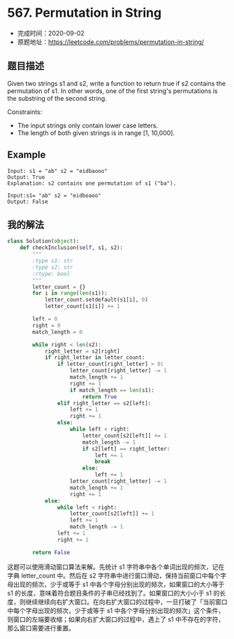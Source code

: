 # 567. Permutation in String

- 完成时间：2020-09-02
- 原题地址：https://leetcode.com/problems/permutation-in-string/

## 题目描述

Given two strings s1 and s2, write a function to return true if s2 contains the permutation of s1. In other words, one of the first string's permutations is the substring of the second string.

Constraints:

- The input strings only contain lower case letters.
- The length of both given strings is in range [1, 10,000].

## Example
```
Input: s1 = "ab" s2 = "eidbaooo"
Output: True
Explanation: s2 contains one permutation of s1 ("ba").
```

```
Input:s1= "ab" s2 = "eidboaoo"
Output: False
```

## 我的解法
```python
class Solution(object):
    def checkInclusion(self, s1, s2):
        """
        :type s1: str
        :type s2: str
        :rtype: bool
        """
        letter_count = {}
        for i in range(len(s1)):
            letter_count.setdefault(s1[i], 0)
            letter_count[s1[i]] += 1

        left = 0
        right = 0
        match_length = 0

        while right < len(s2):
            right_letter = s2[right]
            if right_letter in letter_count:
                if letter_count[right_letter] > 0:
                    letter_count[right_letter] -= 1
                    match_length += 1
                    right += 1
                    if match_length == len(s1):
                        return True
                elif right_letter == s2[left]:
                    left += 1
                    right += 1
                else:
                    while left < right:
                        letter_count[s2[left]] += 1
                        match_length -= 1
                        if s2[left] == right_letter:
                            left += 1
                            break
                        else:
                            left += 1
                    letter_count[right_letter] -= 1
                    match_length += 1
                    right += 1
            else:
                while left < right:
                    letter_count[s2[left]] += 1
                    left += 1
                    match_length -= 1
                left += 1
                right += 1

        return False
```

这题可以使用滑动窗口算法来解。先统计 s1 字符串中各个单词出现的频次，记在字典 letter_count 中。然后在 s2 字符串中进行窗口滑动，保持当前窗口中每个字母出现的频次，少于或等于 s1 中各个字母分别出现的频次，如果窗口的大小等于 s1 的长度，意味着符合题目条件的子串已经找到了。如果窗口的大小小于 s1 的长度，则继续继续向右扩大窗口。在向右扩大窗口的过程中，一旦打破了「当前窗口中每个字母出现的频次，少于或等于 s1 中各个字母分别出现的频次」这个条件，则窗口的左端要收缩；如果向右扩大窗口的过程中，遇上了 s1 中不存在的字符，那么窗口需要进行重置。
